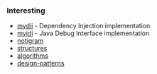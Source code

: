 ### Interesting

-   [mydii](https://github.com/alexengrig/mydii) - Dependency Injection implementation
-   [myjdi](https://github.com/alexengrig/myjdi) - Java Debug Interface implementation
-   [notigram](https://github.com/alexengrig/notigram)
-   [structures](https://github.com/alexengrig/structures)
-   [algorithms](https://github.com/alexengrig/algorithms)
-   [design-patterns](https://github.com/alexengrig/design-patterns)

<!--
**alexengrig/alexengrig** is a ✨ _special_ ✨ repository because its `README.md` (this file) appears on your GitHub profile.

Here are some ideas to get you started:

- 🔭 I’m currently working on ...
- 🌱 I’m currently learning ...
- 👯 I’m looking to collaborate on ...
- 🤔 I’m looking for help with ...
- 💬 Ask me about ...
- 📫 How to reach me: ...
- 😄 Pronouns: ...
- ⚡ Fun fact: ...
-->
